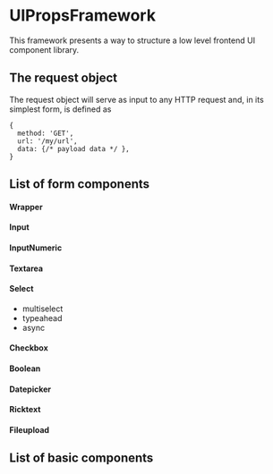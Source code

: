 # UIPropsFramework

This framework presents a way to structure a low level frontend UI component library. 

## The request object

The request object will serve as input to any HTTP request and, in its simplest form, is defined as

```
{
  method: 'GET',
  url: '/my/url',
  data: {/* payload data */ },
}
```

## List of form components

#### Wrapper

#### Input

#### InputNumeric

#### Textarea

#### Select

* multiselect
* typeahead
* async

#### Checkbox

#### Boolean

#### Datepicker

#### Ricktext

#### Fileupload


## List of basic components
